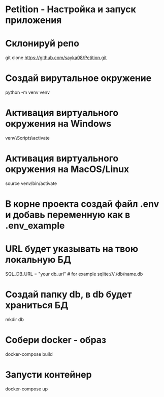 # Petition - Настройка и запуск приложения

# Склонируй репо
git clone https://github.com/sayka08/Petition.git

# Создай вирутальное окружение 
python -m venv venv

# Активация виртуального окружения на Windows
venv\Scripts\activate 

# Активация виртуального окружения на MacOS/Linux
source venv/bin/activate

# В корне проекта создай файл .env и добавь переменную как в .env_example
# URL будет указывать на твою локальную БД
SQL_DB_URL = "your db_url" # for example sqlite:///./db/name.db

# Создай папку db, в db будет храниться БД 
mkdir db

# Собери docker - образ
docker-compose build

# Запусти контейнер 
docker-compose up






